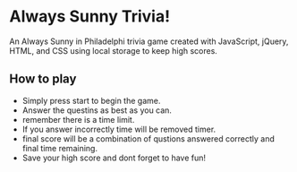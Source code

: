 # Always Sunny Trivia!
An Always Sunny in Philadelphi trivia game created with JavaScript, jQuery, HTML, and CSS using local storage to keep high scores.

## How to play
 - Simply press start to begin the game.
 - Answer the questins as best as you can.
 - remember there is a time limit.
 - If you answer incorrectly time will be removed timer.
 - final score will be a combination of qustions answered correctly and final time remaining.
 - Save your high score and dont forget to have fun!
 
